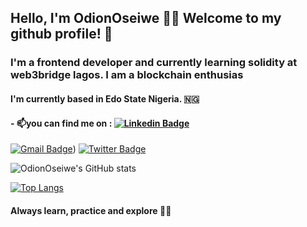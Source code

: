 
## Hello, I'm OdionOseiwe 	:sassy_woman: Welcome to my github profile! :wave:


### I'm a frontend developer and currently learning solidity at web3bridge lagos.  I am a blockchain enthusias ###


#### I'm currently based in Edo State Nigeria. :nigeria: ####

####  - 📫you can find me on : [![Linkedin Badge](https://img.shields.io/badge/-LinkedIn-blue?style=flat-square&logo=Linkedin&logoColor=white&link=https:https://www.linkedin.com/in/odion-oseiwe-6803ba237/)](https://www.linkedin.com/in/odion-oseiwe-6803ba237/) 
 [![Gmail Badge](https://img.shields.io/badge/-Gmail-c14438?style=flat-square&logo=Gmail&logoColor=white&link=mailto:oseiweifebhor@gmail.com)](mailto:oseiweifebhor@gmail.com))
 [![Twitter Badge](https://img.shields.io/badge/-Twitter-blue?style=flat-square&logo=Twitter&logoColor=white&link=https://twitter.com/OdionOseiwe)](https://twitter.com/OdionOseiwe)


![OdionOseiwe's GitHub stats](https://github-readme-stats.vercel.app/api?username=OdionOseiwe&show_icons=true&theme=radical)


[![Top Langs](https://github-readme-stats.vercel.app/api/top-langs/?username=OdionOseiwe&layout=compact)](https://github.com/OdionOseiwe/github-readme-stats)


  #### Always learn, practice and explore :ok_woman: ####
